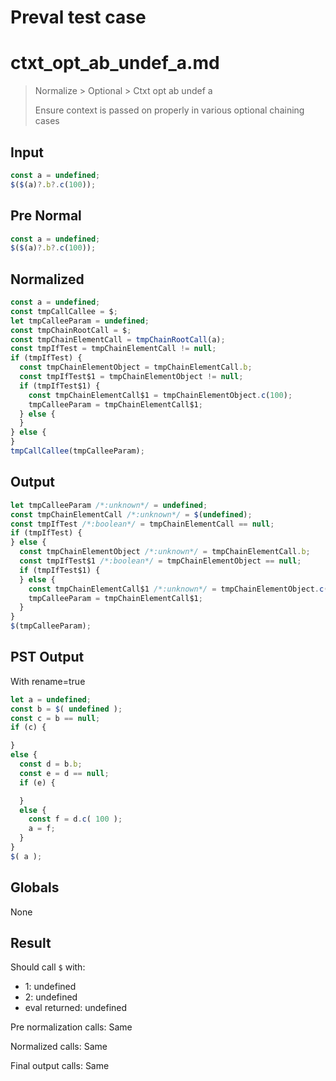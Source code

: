 # Preval test case

# ctxt_opt_ab_undef_a.md

> Normalize > Optional > Ctxt opt ab undef a
>
> Ensure context is passed on properly in various optional chaining cases

## Input

`````js filename=intro
const a = undefined;
$($(a)?.b?.c(100));
`````

## Pre Normal


`````js filename=intro
const a = undefined;
$($(a)?.b?.c(100));
`````

## Normalized


`````js filename=intro
const a = undefined;
const tmpCallCallee = $;
let tmpCalleeParam = undefined;
const tmpChainRootCall = $;
const tmpChainElementCall = tmpChainRootCall(a);
const tmpIfTest = tmpChainElementCall != null;
if (tmpIfTest) {
  const tmpChainElementObject = tmpChainElementCall.b;
  const tmpIfTest$1 = tmpChainElementObject != null;
  if (tmpIfTest$1) {
    const tmpChainElementCall$1 = tmpChainElementObject.c(100);
    tmpCalleeParam = tmpChainElementCall$1;
  } else {
  }
} else {
}
tmpCallCallee(tmpCalleeParam);
`````

## Output


`````js filename=intro
let tmpCalleeParam /*:unknown*/ = undefined;
const tmpChainElementCall /*:unknown*/ = $(undefined);
const tmpIfTest /*:boolean*/ = tmpChainElementCall == null;
if (tmpIfTest) {
} else {
  const tmpChainElementObject /*:unknown*/ = tmpChainElementCall.b;
  const tmpIfTest$1 /*:boolean*/ = tmpChainElementObject == null;
  if (tmpIfTest$1) {
  } else {
    const tmpChainElementCall$1 /*:unknown*/ = tmpChainElementObject.c(100);
    tmpCalleeParam = tmpChainElementCall$1;
  }
}
$(tmpCalleeParam);
`````

## PST Output

With rename=true

`````js filename=intro
let a = undefined;
const b = $( undefined );
const c = b == null;
if (c) {

}
else {
  const d = b.b;
  const e = d == null;
  if (e) {

  }
  else {
    const f = d.c( 100 );
    a = f;
  }
}
$( a );
`````

## Globals

None

## Result

Should call `$` with:
 - 1: undefined
 - 2: undefined
 - eval returned: undefined

Pre normalization calls: Same

Normalized calls: Same

Final output calls: Same
